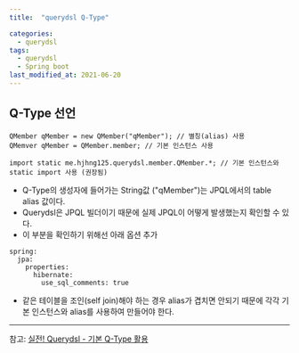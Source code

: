 ```yaml
---
title:  "querydsl Q-Type"

categories:
  - querydsl
tags:
  - querydsl
  - Spring boot
last_modified_at: 2021-06-20
---
```


## Q-Type 선언

~~~
QMember qMember = new QMember("qMember"); // 별칭(alias) 사용
QMemver qMember = QMember.member; // 기본 인스턴스 사용

import static me.hjhng125.querydsl.member.QMember.*; // 기본 인스턴스와 static import 사용 (권장됨)
~~~

* Q-Type의 생성자에 들어가는 String값 ("qMember")는 JPQL에서의 table alias 값이다.
* Querydsl은 JPQL 빌더이기 때문에 실제 JPQL이 어떻게 발생했는지 확인할 수 있다.
* 이 부분을 확인하기 위해선 아래 옵션 추가
~~~
spring:
  jpa:
    properties:
      hibernate:
        use_sql_comments: true
~~~
* 같은 테이블을 조인(self join)해야 하는 경우 alias가 겹치면 안되기 때문에 각각 기본 인스턴스와 alias를 사용하여 만들어야 한다.

<hr>

참고: [실전! Querydsl - 기본 Q-Type 활용](https://www.inflearn.com/course/Querydsl-%EC%8B%A4%EC%A0%84/lecture/30123?tab=curriculum)